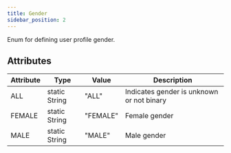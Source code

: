 ```yaml
---
title: Gender
sidebar_position: 2
---
```


Enum for defining user profile gender.

## Attributes

| Attribute | Type          | Value    | Description                               |
| --------- | ------------- | -------- | ----------------------------------------- |
| ALL       | static String | "ALL"    | Indicates gender is unknown or not binary |
| FEMALE    | static String | "FEMALE" | Female gender                             |
| MALE      | static String | "MALE"   | Male gender                               |
